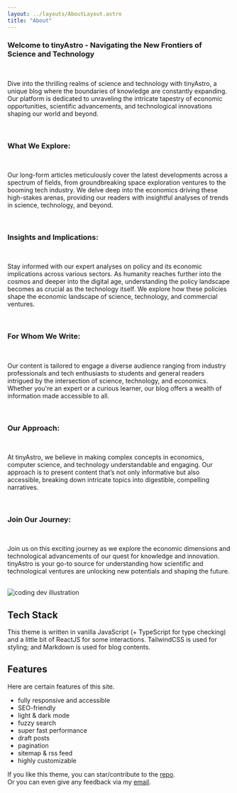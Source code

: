```yaml
---
layout: ../layouts/AboutLayout.astro
title: "About"
---
```


<h3>Welcome to tinyAstro - Navigating the New Frontiers of Science and Technology</h3><br>
<p>Dive into the thrilling realms of science and technology with tinyAstro, a unique blog where the boundaries of knowledge are constantly expanding. Our platform is dedicated to unraveling the intricate tapestry of economic opportunities, scientific advancements, and technological innovations shaping our world and beyond.</p>
<br>
<h3>What We Explore:</h3><br>
<p>Our long-form articles meticulously cover the latest developments across a spectrum of fields, from groundbreaking space exploration ventures to the booming tech industry. We delve deep into the economics driving these high-stakes arenas, providing our readers with insightful analyses of trends in science, technology, and beyond.</p>
<br>
<h3>Insights and Implications:</h3><br>
<p>Stay informed with our expert analyses on policy and its economic implications across various sectors. As humanity reaches further into the cosmos and deeper into the digital age, understanding the policy landscape becomes as crucial as the technology itself. We explore how these policies shape the economic landscape of science, technology, and commercial ventures.</p>
<br>
<h3>For Whom We Write:</h3><br>
<p>Our content is tailored to engage a diverse audience ranging from industry professionals and tech enthusiasts to students and general readers intrigued by the intersection of science, technology, and economics. Whether you're an expert or a curious learner, our blog offers a wealth of information made accessible to all.</p>
<br>
<h3>Our Approach:</h3><br>
<p>At tinyAstro, we believe in making complex concepts in economics, computer science, and technology understandable and engaging. Our approach is to present content that’s not only informative but also accessible, breaking down intricate topics into digestible, compelling narratives.</p>
<br>
<h3>Join Our Journey:</h3><br>
<p>Join us on this exciting journey as we explore the economic dimensions and technological advancements of our quest for knowledge and innovation. tinyAstro is your go-to source for understanding how scientific and technological ventures are unlocking new potentials and shaping the future.</p>
<br>

<div>
  <img src="/assets/dev.svg" class="sm:w-1/2 mx-auto" alt="coding dev illustration">
</div>

## Tech Stack

This theme is written in vanilla JavaScript (+ TypeScript for type checking) and a little bit of ReactJS for some interactions. TailwindCSS is used for styling; and Markdown is used for blog contents.

## Features

Here are certain features of this site.

- fully responsive and accessible
- SEO-friendly
- light & dark mode
- fuzzy search
- super fast performance
- draft posts
- pagination
- sitemap & rss feed
- highly customizable

If you like this theme, you can star/contribute to the [repo](https://github.com/satnaing/astro-paper).  
Or you can even give any feedback via my [email](mailto:contact@satnaing.dev).
